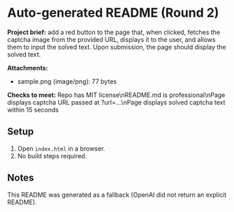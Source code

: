 # Auto-generated README (Round 2)

**Project brief:** add a red button to the page that, when clicked, fetches the captcha image from the provided URL, displays it to the user, and allows them to input the solved text. Upon submission, the page should display the solved text.

**Attachments:**
- sample.png (image/png): 77 bytes

**Checks to meet:**
Repo has MIT license\nREADME.md is professional\nPage displays captcha URL passed at ?url=...\nPage displays solved captcha text within 15 seconds

## Setup
1. Open `index.html` in a browser.
2. No build steps required.

## Notes
This README was generated as a fallback (OpenAI did not return an explicit README).